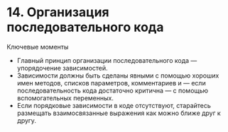 

# 14. Организация последовательного кода

Ключевые моменты

* Главный принцип организации последовательного кода — упорядочение зависимостей.
* Зависимости должны быть сделаны явными с помощью хороших имен методов, списков параметров, комментариев и — если
  последовательность кода достаточно критична — с помощью вспомогательных переменных.
* Если порядковые зависимости в коде отсутствуют, старайтесь размещать взаимосвязанные выражения как можно ближе друг к
  другу.
